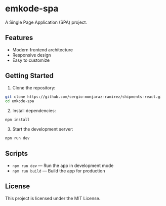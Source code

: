 # emkode-spa

A Single Page Application (SPA) project.

## Features

- Modern frontend architecture
- Responsive design
- Easy to customize

## Getting Started

1. Clone the repository:
  ```bash
  git clone https://github.com/sergio-monjaraz-ramirez/shipments-react.git
  cd emkode-spa
  ```
2. Install dependencies:
  ```bash
  npm install
  ```
3. Start the development server:
  ```bash
  npm run dev
  ```

## Scripts

- `npm run dev` — Run the app in development mode
- `npm run build` — Build the app for production

## License

This project is licensed under the MIT License.